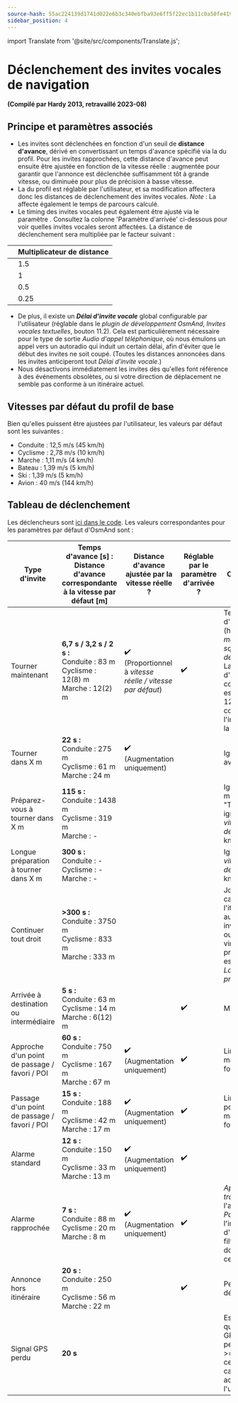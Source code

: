 ```yaml
---
source-hash: 55ac224139d1741d022e6b3c340ebfba93e6ff5f22ec1b11c0a50fe419d4e875 
sidebar_position: 4
---
```


import Translate from '@site/src/components/Translate.js';

# Déclenchement des invites vocales de navigation

                               
**(Compilé par Hardy 2013, retravaillé 2023-08)**
## Principe et paramètres associés
* Les invites sont déclenchées en fonction d'un seuil de **distance d'avance**, dérivé en convertissant un temps d'avance spécifié via la **_<Translate android="true" ids="default_speed_setting_title" />_** du profil. Pour les invites rapprochées, cette distance d'avance peut ensuite être ajustée en fonction de la vitesse réelle : augmentée pour garantir que l'annonce est déclenchée suffisamment tôt à grande vitesse, ou diminuée pour plus de précision à basse vitesse.
* La **_<Translate android="true" ids="default_speed_setting_title" />_** du profil est réglable par l'utilisateur, et sa modification affectera donc les distances de déclenchement des invites vocales.
*Note* : La _<Translate android="true" ids="default_speed_setting_title" />_ affecte également le temps de parcours calculé.
* Le timing des invites vocales peut également être ajusté via le paramètre **_<Translate android="true" ids="arrival_distance" />_**. Consultez la colonne 'Paramètre d'arrivée' ci-dessous pour voir quelles invites vocales seront affectées. La distance de déclenchement sera multipliée par le facteur suivant :

**<Translate android="true" ids="arrival_distance" />** | Multiplicateur de distance
--- | --- 
**<Translate android="true" ids="arrival_distance_factor_early" />** | 1.5
**<Translate android="true" ids="arrival_distance_factor_normally" />** | 1
**<Translate android="true" ids="arrival_distance_factor_late" />** | 0.5
**<Translate android="true" ids="arrival_distance_factor_at_last" />** | 0.25
* De plus, il existe un **_Délai d'invite vocale_** global configurable par l'utilisateur (réglable dans le _plugin de développement OsmAnd_, _Invites vocales textuelles_, bouton 11.2). Cela est particulièrement nécessaire pour le type de sortie _Audio d'appel téléphonique_, où nous émulons un appel vers un autoradio qui induit un certain délai, afin d'éviter que le début des invites ne soit coupé. (Toutes les distances annoncées dans les invites anticiperont tout _Délai d'invite vocale_.)
* Nous désactivons immédiatement les invites dès qu'elles font référence à des événements obsolètes, ou si votre direction de déplacement ne semble pas conforme à un itinéraire actuel.

## Vitesses par défaut du profil de base
Bien qu'elles puissent être ajustées par l'utilisateur, les valeurs par défaut sont les suivantes :
* Conduite : 12,5 m/s (45 km/h)
* Cyclisme : 2,78 m/s (10 km/h)
* Marche : 1,11 m/s (4 km/h)
* Bateau : 1,39 m/s (5 km/h)
* Ski : 1,39 m/s (5 km/h)
* Avion : 40 m/s (144 km/h)

## Tableau de déclenchement

Les déclencheurs sont [ici dans le code](https://github.com/osmandapp/OsmAnd/blob/master/OsmAnd/src/net/osmand/plus/routing/data/AnnounceTimeDistances.java#L65). Les valeurs correspondantes pour les paramètres par défaut d'OsmAnd sont :

Type d'invite | Temps d'avance [s] :<br/>Distance d'avance<br/>correspondante à la vitesse par défaut [m] | Distance d'avance ajustée par la vitesse réelle ? | Réglable par le paramètre d'arrivée ? | Commentaire |
--- | --- | --- | --- | --- |
Tourner maintenant | **6,7 s / 3,2 s / 2 s :**<br/>Conduite : 83 m<br/>Cyclisme : 12(8) m<br/>Marche : 12(2) m | :heavy_check_mark: (Proportionnel à *vitesse réelle / vitesse par défaut*) | :heavy_check_mark: | Temps d'avance (heuristique) = _max(8, sqrt(vitesse par défaut * 3,6))_. La distance d'avance correspondante est arrondie à 12 m pour tenir compte de l'imprécision de la position. |
Tourner dans X m | **22 s :**<br/>Conduite : 275 m<br/>Cyclisme : 61 m<br/>Marche : 24 m | :heavy_check_mark: (Augmentation uniquement) |  | Ignoré si < 15 s avant le virage |
Préparez-vous à tourner dans X m | **115 s :**<br/>Conduite : 1438 m<br/>Cyclisme : 319 m<br/>Marche : - |  |  | Ignoré si < 150 m avant "Tourner dans", ignoré pour _vitesse par défaut_ < 8 km/h |
Longue préparation à tourner dans X m | **300 s :**<br/>Conduite : -<br/>Cyclisme : -<br/>Marche : - |  |  | Ignoré pour _vitesse par défaut_ < 108 km/h |
Continuer tout droit | **>300 s :**<br/>Conduite : 3750 m<br/>Cyclisme : 833 m<br/>Marche : 333 m | | | Joue après le calcul de l'itinéraire si aucune autre invite n'est due, ou après un virage si le prochain virage est à plus de _Longue préparation_ |
Arrivée à destination ou intermédiaire | **5 s :**<br/>Conduite : 63 m<br/>Cyclisme : 14 m<br/>Marche : 6(12) m | |:heavy_check_mark: | Minimum 12 m |
Approche d'un point de passage / favori / POI | **60 s :**<br/>Conduite : 750 m<br/>Cyclisme : 167 m<br/>Marche : 67 m | :heavy_check_mark: (Augmentation uniquement) | :heavy_check_mark: | Limité à 1 point maximum à la fois |
Passage d'un point de passage / favori / POI | **15 s :**<br/>Conduite : 188 m<br/>Cyclisme : 42 m<br/>Marche : 17 m | :heavy_check_mark: (Augmentation uniquement) | :heavy_check_mark: | Limité à 3 points maximum à la fois |
Alarme standard | **12 s :**<br/>Conduite : 150 m<br/>Cyclisme : 33 m<br/>Marche : 13 m | :heavy_check_mark: (Augmentation uniquement) | :heavy_check_mark: |
Alarme rapprochée | **7 s :**<br/>Conduite : 88 m<br/>Cyclisme : 20 m<br/>Marche : 8 m | :heavy_check_mark: (Augmentation uniquement) | :heavy_check_mark: | _Apaisement du trafic_ utilise l'alarme _Passage_ pour l'invite d'approche, et filtre les doublons dans ce rayon |
Annonce hors itinéraire | **20 s :**<br/>Conduite : 250 m<br/>Cyclisme : 56 m<br/>Marche : 22 m | | :heavy_check_mark: | Peut être désactivé |
Signal GPS perdu | **20 s** | | | Est joué après que le signal GPS a été perdu pendant >= 20 s et que cela n'a pas été causé par une action de l'utilisateur. |

